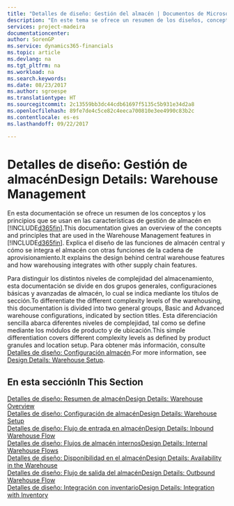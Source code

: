 ```yaml
---
title: "Detalles de diseño: Gestión del almacén | Documentos de Microsoft"
description: "En este tema se ofrece un resumen de los diseños, conceptos y principios que están detrás de las características de gestión de almacén en [!INCLUDE[d365fin](includes/d365fin_md.md)]."
services: project-madeira
documentationcenter: 
author: SorenGP
ms.service: dynamics365-financials
ms.topic: article
ms.devlang: na
ms.tgt_pltfrm: na
ms.workload: na
ms.search.keywords: 
ms.date: 08/23/2017
ms.author: sgroespe
ms.translationtype: HT
ms.sourcegitcommit: 2c13559bb3dc44cdb61697f5135c5b931e34d2a8
ms.openlocfilehash: 89fe7de4c5ce82c4eeca700810e3ee4990c83b2c
ms.contentlocale: es-es
ms.lasthandoff: 09/22/2017

---
```

# <a name="design-details-warehouse-management"></a><span data-ttu-id="ae9fe-103">Detalles de diseño: Gestión de almacén</span><span class="sxs-lookup"><span data-stu-id="ae9fe-103">Design Details: Warehouse Management</span></span>
<span data-ttu-id="ae9fe-104">En esta documentación se ofrece un resumen de los conceptos y los principios que se usan en las características de gestión de almacén en [!INCLUDE[d365fin](includes/d365fin_md.md)].</span><span class="sxs-lookup"><span data-stu-id="ae9fe-104">This documentation gives an overview of the concepts and principles that are used in the Warehouse Management features in [!INCLUDE[d365fin](includes/d365fin_md.md)].</span></span> <span data-ttu-id="ae9fe-105">Explica el diseño de las funciones de almacén central y cómo se integra el almacén con otras funciones de la cadena de aprovisionamiento.</span><span class="sxs-lookup"><span data-stu-id="ae9fe-105">It explains the design behind central warehouse features and how warehousing integrates with other supply chain features.</span></span>  

<span data-ttu-id="ae9fe-106">Para distinguir los distintos niveles de complejidad del almacenamiento, esta documentación se divide en dos grupos generales, configuraciones básicas y avanzadas de almacén, lo cual se indica mediante los títulos de sección.</span><span class="sxs-lookup"><span data-stu-id="ae9fe-106">To differentiate the different complexity levels of the warehousing, this documentation is divided into two general groups, Basic and Advanced warehouse configurations, indicated by section titles.</span></span> <span data-ttu-id="ae9fe-107">Esta diferenciación sencilla abarca diferentes niveles de complejidad, tal como se define mediante los módulos de producto y de ubicación.</span><span class="sxs-lookup"><span data-stu-id="ae9fe-107">This simple differentiation covers different complexity levels as defined by product granules and location setup.</span></span> <span data-ttu-id="ae9fe-108">Para obtener más información, consulte [Detalles de diseño: Configuración almacén](design-details-warehouse-setup.md).</span><span class="sxs-lookup"><span data-stu-id="ae9fe-108">For more information, see [Design Details: Warehouse Setup](design-details-warehouse-setup.md).</span></span>  

## <a name="in-this-section"></a><span data-ttu-id="ae9fe-109">En esta sección</span><span class="sxs-lookup"><span data-stu-id="ae9fe-109">In This Section</span></span>  
[<span data-ttu-id="ae9fe-110">Detalles de diseño: Resumen de almacén</span><span class="sxs-lookup"><span data-stu-id="ae9fe-110">Design Details: Warehouse Overview</span></span>](design-details-warehouse-overview.md)  
[<span data-ttu-id="ae9fe-111">Detalles de diseño: Configuración de almacén</span><span class="sxs-lookup"><span data-stu-id="ae9fe-111">Design Details: Warehouse Setup</span></span>](design-details-warehouse-setup.md)  
[<span data-ttu-id="ae9fe-112">Detalles de diseño: Flujo de entrada en almacén</span><span class="sxs-lookup"><span data-stu-id="ae9fe-112">Design Details: Inbound Warehouse Flow</span></span>](design-details-inbound-warehouse-flow.md)  
[<span data-ttu-id="ae9fe-113">Detalles de diseño: Flujos de almacén internos</span><span class="sxs-lookup"><span data-stu-id="ae9fe-113">Design Details: Internal Warehouse Flows</span></span>](design-details-internal-warehouse-flows.md)  
[<span data-ttu-id="ae9fe-114">Detalles de diseño: Disponibilidad en el almacén</span><span class="sxs-lookup"><span data-stu-id="ae9fe-114">Design Details: Availability in the Warehouse</span></span>](design-details-availability-in-the-warehouse.md)  
[<span data-ttu-id="ae9fe-115">Detalles de diseño: Flujo de salida del almacén</span><span class="sxs-lookup"><span data-stu-id="ae9fe-115">Design Details: Outbound Warehouse Flow</span></span>](design-details-outbound-warehouse-flow.md)  
[<span data-ttu-id="ae9fe-116">Detalles de diseño: Integración con inventario</span><span class="sxs-lookup"><span data-stu-id="ae9fe-116">Design Details: Integration with Inventory</span></span>](design-details-integration-with-inventory.md)

